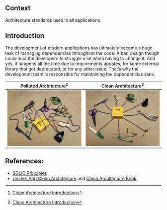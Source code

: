 ## Context
Architecture standards used in all applications.

## Introduction
The development of modern applications has ultimately become a huge task of managing dependencies throughout the code.
A bad design though could lead the developers to struggle a lot when having to change it.
And yes, it happens all the time due to requirements updates, for some external library that got deprecated, or for any other issue.
That’s why the development team is responsible for maintaining the dependencies sane.

|       Polluted Architecture[^1]        |       Clean Architecture[^1]       |
|:--------------------------------------:|:----------------------------------:|
| ![](Assets/not-clean-architecture.png) | ![](Assets/clean-architecture.png) |

[^1]: [Clean Architecture Introduction](https://pusher.com/tutorials/clean-architecture-introduction)

## References:
- [SOLID Principles](https://en.wikipedia.org/wiki/SOLID)
- [Uncle’s Bob Clean Architecture](https://blog.cleancoder.com/uncle-bob/2012/08/13/the-clean-architecture.html) and [Clean Architecture Book](https://www.amazon.com/Clean-Architecture-Craftsmans-Software-Structure/dp/0134494164)
